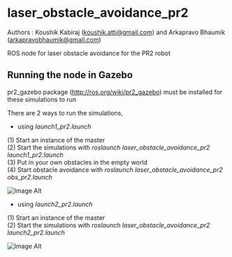 laser_obstacle_avoidance_pr2
============================
Authors : Koushik Kabiraj (koushik.atti@gmail.com) and Arkapravo Bhaumik (arkapravobhaumik@gmail.com)

ROS node for laser obstacle avoidance for the PR2 robot

Running the node in Gazebo
--------------------------
pr2_gazebo package (http://ros.org/wiki/pr2_gazebo) must be installed for these simulations to run

There are 2 ways to run the simulations,

* using _launch1_pr2.launch_ 

(1) Start an instance of the master     
(2) Start the simulations with _roslaunch laser_obstacle_avoidance_pr2 launch1_pr2.launch_  
(3) Put in your own obstacles in the empty world    
(4) Start obstacle avoidance with _roslaunch laser_obstacle_avoidance_pr2 obs_pr2.launch_

![Image Alt](https://lh6.googleusercontent.com/-A7nduyn8cwg/URqCVGnHPtI/AAAAAAAACUk/vwScjbne894/s576/l.png) 

* using _launch2_pr2.launch_ 

(1) Start an instance of the master     
(2) Start the simulations with _roslaunch laser_obstacle_avoidance_pr2 launch2_pr2.launch_

![Image Alt](https://lh4.googleusercontent.com/-314C7cq5eBM/URqCVDcJqwI/AAAAAAAACUc/nFHaCWArhco/s576/j.png) 

